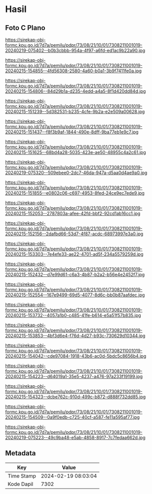 # Hasil

## Foto C Plano

https://sirekap-obj-formc.kpu.go.id/7d7a/pemilu/pdpr/73/08/21/10/01/7308211001019-20240219-075402--b0b3cbbb-954a-4f97-a6fd-ed1ac9b22a90.jpg

https://sirekap-obj-formc.kpu.go.id/7d7a/pemilu/pdpr/73/08/21/10/01/7308211001019-20240215-154855--4fd56308-2580-4a60-b0a1-3b9f7411fe0a.jpg

https://sirekap-obj-formc.kpu.go.id/7d7a/pemilu/pdpr/73/08/21/10/01/7308211001019-20240215-154806--84d29b1a-d235-4edd-a4a5-8f1d420dd84d.jpg

https://sirekap-obj-formc.kpu.go.id/7d7a/pemilu/pdpr/73/08/21/10/01/7308211001019-20240215-151239--5d382531-b235-4cfe-9b2a-e2e509a00628.jpg

https://sirekap-obj-formc.kpu.go.id/7d7a/pemilu/pdpr/73/08/21/10/01/7308211001019-20240215-151437--f8f3b9af-1844-490e-8dff-9ba77eb1e9c7.jpg

https://sirekap-obj-formc.kpu.go.id/7d7a/pemilu/pdpr/73/08/21/10/01/7308211001019-20240215-151625--68bd4a28-5035-423e-ae50-48955c4a2c61.jpg

https://sirekap-obj-formc.kpu.go.id/7d7a/pemilu/pdpr/73/08/21/10/01/7308211001019-20240219-075320--509ebee0-2dc7-46da-947a-d5aa0d4ae9a0.jpg

https://sirekap-obj-formc.kpu.go.id/7d7a/pemilu/pdpr/73/08/21/10/01/7308211001019-20240215-151855--e0802c06-c697-4953-8fed-24ce9ec7ede9.jpg

https://sirekap-obj-formc.kpu.go.id/7d7a/pemilu/pdpr/73/08/21/10/01/7308211001019-20240215-152053--2787803a-afee-42fd-bbf2-92cd1ab16cc1.jpg

https://sirekap-obj-formc.kpu.go.id/7d7a/pemilu/pdpr/73/08/21/10/01/7308211001019-20240215-152156--2dafbd66-53d7-4f87-acdc-68973997e3a0.jpg

https://sirekap-obj-formc.kpu.go.id/7d7a/pemilu/pdpr/73/08/21/10/01/7308211001019-20240215-153303--7e4efe33-ae22-4701-ad5f-234a5579259d.jpg

https://sirekap-obj-formc.kpu.go.id/7d7a/pemilu/pdpr/73/08/21/10/01/7308211001019-20240215-152432--d7e99d61-c6a3-4b87-b2a2-b56e4e2452f7.jpg

https://sirekap-obj-formc.kpu.go.id/7d7a/pemilu/pdpr/73/08/21/10/01/7308211001019-20240215-152554--167e9499-69d5-4077-8d6c-bb0b87aafdec.jpg

https://sirekap-obj-formc.kpu.go.id/7d7a/pemilu/pdpr/73/08/21/10/01/7308211001019-20240215-153732--4057a1b0-c485-41fe-b614-e5a51f57b835.jpg

https://sirekap-obj-formc.kpu.go.id/7d7a/pemilu/pdpr/73/08/21/10/01/7308211001019-20240215-153853--4bf3d6e4-f76d-4d27-b93c-730629d10344.jpg

https://sirekap-obj-formc.kpu.go.id/7d7a/pemilu/pdpr/73/08/21/10/01/7308211001019-20240215-154042--cde97084-1918-43b6-ac0d-5bdc5c8656b4.jpg

https://sirekap-obj-formc.kpu.go.id/7d7a/pemilu/pdpr/73/08/21/10/01/7308211001019-20240215-154223--d64019a1-35e5-4237-a476-97a233f19199.jpg

https://sirekap-obj-formc.kpu.go.id/7d7a/pemilu/pdpr/73/08/21/10/01/7308211001019-20240215-154323--dcbe762c-910d-499c-b872-d888f732dd85.jpg

https://sirekap-obj-formc.kpu.go.id/7d7a/pemilu/pdpr/73/08/21/10/01/7308211001019-20240215-154509--0a9f0edb-c725-40cf-a587-fe11a595af77.jpg

https://sirekap-obj-formc.kpu.go.id/7d7a/pemilu/pdpr/73/08/21/10/01/7308211001019-20240219-075223--49c9ba48-e5ab-4858-8917-7c7fedaa662d.jpg


## Metadata

| Key        | Value               |
| ---------- | ------------------- |
| Time Stamp | 2024-02-19 08:03:04 |
| Kode Dapil | 7302                |




